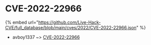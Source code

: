 # CVE-2022-22966
{% embed url="https://github.com/Live-Hack-CVE/full_database/blob/main/cves/2022/CVE-2022-22966.json" %}

* avboy1337 ~> [CVE-2022-22966](https://www.alice-snow.ru/2022/database/cve-2022-22966/cve-2022-22966-avboy1337)